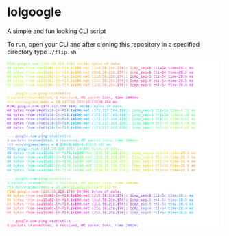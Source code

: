 # lolgoogle
A simple and fun looking CLI script

To run, open your CLI and after cloning this repository in a specified directory type `./flip.sh`

![output from CLI](lolgoogle.PNG "Output")

